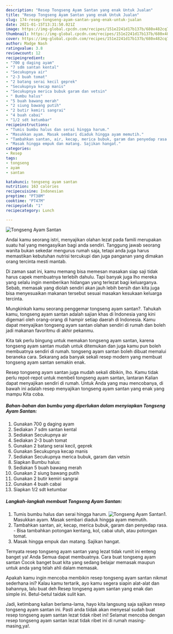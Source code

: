 ```yaml
---
description: "Resep Tongseng Ayam Santan yang enak Untuk Jualan"
title: "Resep Tongseng Ayam Santan yang enak Untuk Jualan"
slug: 174-resep-tongseng-ayam-santan-yang-enak-untuk-jualan
date: 2021-01-15T13:31:50.021Z
image: https://img-global.cpcdn.com/recipes/151e2241d17b137b/680x482cq70/tongseng-ayam-santan-foto-resep-utama.jpg
thumbnail: https://img-global.cpcdn.com/recipes/151e2241d17b137b/680x482cq70/tongseng-ayam-santan-foto-resep-utama.jpg
cover: https://img-global.cpcdn.com/recipes/151e2241d17b137b/680x482cq70/tongseng-ayam-santan-foto-resep-utama.jpg
author: Madge Nash
ratingvalue: 3.8
reviewcount: 12
recipeingredient:
- "700 g daging ayam"
- "7 sdm santan kental"
- "Secukupnya air"
- "2-3 buah tomat"
- "2 batang serai kecil geprek"
- "Secukupnya kecap manis"
- "Secukupnya merica bubuk garam dan vetsin"
- " Bumbu halus"
- "5 buah bawang merah"
- "2 siung bawang putih"
- "2 butir kemiri sangrai"
- "4 buah cabai"
- "1/2 sdt ketumbar"
recipeinstructions:
- "Tumis bumbu halus dan serai hingga harum."
- "Masukkan ayam. Masak sembari diaduk hingga ayam memutih."
- "Tambahkan santan, air, kecap, merica bubuk, garam dan penyedap rasa. Bisa tambahkan potongan kentang, kol, cabai utuh, atau potongan tomat."
- "Masak hingga empuk dan matang. Sajikan hangat."
categories:
- Resep
tags:
- tongseng
- ayam
- santan

katakunci: tongseng ayam santan 
nutrition: 163 calories
recipecuisine: Indonesian
preptime: "PT38M"
cooktime: "PT47M"
recipeyield: "1"
recipecategory: Lunch

---
```



![Tongseng Ayam Santan](https://img-global.cpcdn.com/recipes/151e2241d17b137b/680x482cq70/tongseng-ayam-santan-foto-resep-utama.jpg)

Andai kamu seorang istri, menyajikan olahan lezat pada famili merupakan suatu hal yang mengasyikan bagi anda sendiri. Tanggung jawab seorang  wanita bukan sekedar mengurus rumah saja, tetapi anda juga harus memastikan kebutuhan nutrisi tercukupi dan juga panganan yang dimakan orang tercinta mesti mantab.

Di zaman  saat ini, kamu memang bisa memesan masakan siap saji tidak harus capek membuatnya terlebih dahulu. Tapi banyak juga lho mereka yang selalu ingin memberikan hidangan yang terlezat bagi keluarganya. Sebab, memasak yang diolah sendiri akan jauh lebih bersih dan kita juga bisa menyesuaikan makanan tersebut sesuai masakan kesukaan keluarga tercinta. 



Mungkinkah kamu seorang penggemar tongseng ayam santan?. Tahukah kamu, tongseng ayam santan adalah sajian khas di Indonesia yang kini digemari oleh orang-orang di hampir setiap daerah di Indonesia. Kamu dapat menyajikan tongseng ayam santan olahan sendiri di rumah dan boleh jadi makanan favoritmu di akhir pekanmu.

Kita tak perlu bingung untuk memakan tongseng ayam santan, karena tongseng ayam santan mudah untuk ditemukan dan juga kamu pun boleh membuatnya sendiri di rumah. tongseng ayam santan boleh dibuat memalui beraneka cara. Sekarang ada banyak sekali resep modern yang membuat tongseng ayam santan semakin enak.

Resep tongseng ayam santan juga mudah sekali dibikin, lho. Kamu tidak perlu repot-repot untuk membeli tongseng ayam santan, lantaran Kalian dapat menyajikan sendiri di rumah. Untuk Anda yang mau mencobanya, di bawah ini adalah resep menyajikan tongseng ayam santan yang enak yang mampu Kita coba.

<!--inarticleads1-->

##### Bahan-bahan dan bumbu yang diperlukan dalam menyiapkan Tongseng Ayam Santan:

1. Gunakan 700 g daging ayam
1. Sediakan 7 sdm santan kental
1. Sediakan Secukupnya air
1. Sediakan 2-3 buah tomat
1. Gunakan 2 batang serai kecil, geprek
1. Gunakan Secukupnya kecap manis
1. Sediakan Secukupnya merica bubuk, garam dan vetsin
1. Siapkan  Bumbu halus:
1. Sediakan 5 buah bawang merah
1. Gunakan 2 siung bawang putih
1. Gunakan 2 butir kemiri sangrai
1. Gunakan 4 buah cabai
1. Siapkan 1/2 sdt ketumbar




<!--inarticleads2-->

##### Langkah-langkah membuat Tongseng Ayam Santan:

1. Tumis bumbu halus dan serai hingga harum.
<img src="https://img-global.cpcdn.com/steps/31fe93499595b6c2/160x128cq70/tongseng-ayam-santan-langkah-memasak-1-foto.jpg" alt="Tongseng Ayam Santan">1. Masukkan ayam. Masak sembari diaduk hingga ayam memutih.
1. Tambahkan santan, air, kecap, merica bubuk, garam dan penyedap rasa. - Bisa tambahkan potongan kentang, kol, cabai utuh, atau potongan tomat.
1. Masak hingga empuk dan matang. Sajikan hangat.




Ternyata resep tongseng ayam santan yang lezat tidak rumit ini enteng banget ya! Anda Semua dapat membuatnya. Cara buat tongseng ayam santan Cocok banget buat kita yang sedang belajar memasak maupun untuk anda yang telah ahli dalam memasak.

Apakah kamu ingin mencoba membikin resep tongseng ayam santan nikmat sederhana ini? Kalau kamu tertarik, ayo kamu segera siapin alat-alat dan bahannya, lalu buat deh Resep tongseng ayam santan yang enak dan simple ini. Betul-betul taidak sulit kan. 

Jadi, ketimbang kalian berlama-lama, hayo kita langsung saja sajikan resep tongseng ayam santan ini. Pasti anda tiidak akan menyesal sudah buat resep tongseng ayam santan lezat tidak ribet ini! Selamat mencoba dengan resep tongseng ayam santan lezat tidak ribet ini di rumah masing-masing,ya!.

